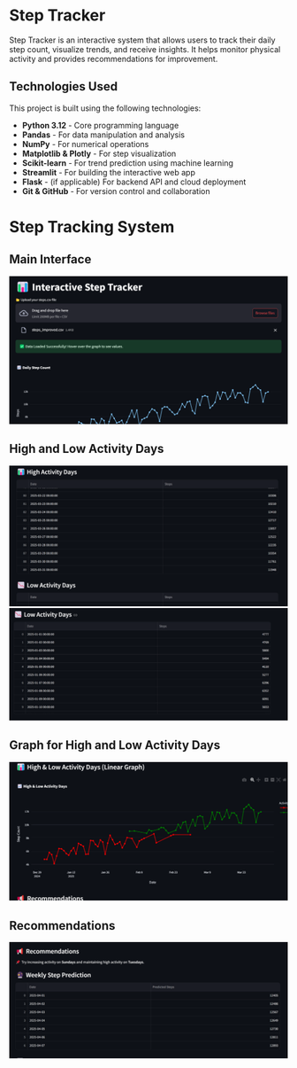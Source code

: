 ﻿# Step Tracker

Step Tracker is an interactive system that allows users to track their daily step count, visualize trends, and receive insights. It helps monitor physical activity and provides recommendations for improvement.


## Technologies Used

This project is built using the following technologies:

- **Python 3.12** - Core programming language
- **Pandas** - For data manipulation and analysis
- **NumPy** - For numerical operations
- **Matplotlib & Plotly** - For step visualization
- **Scikit-learn** - For trend prediction using machine learning
- **Streamlit** - For building the interactive web app
- **Flask** - (if applicable) For backend API and cloud deployment
- **Git & GitHub** - For version control and collaboration


# Step Tracking System

## Main Interface
![Interactive Step Tracker](Screenshot%202025-03-08%20224214.png)
## High and Low Activity Days
![High Activity](Screenshot%202025-03-08%20224940.png)
![Low Activity](Screenshot%202025-03-08%20232135.png)
## Graph for High and Low Activity Days
![High and Low Activity Graph](Screenshot%202025-03-08%20224814.png)
## Recommendations
![Recommendations](Screenshot%202025-03-08%20232343.png)






